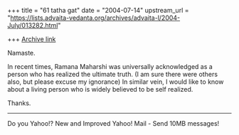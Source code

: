 +++
title = "61 tatha gat"
date = "2004-07-14"
upstream_url = "https://lists.advaita-vedanta.org/archives/advaita-l/2004-July/013282.html"

+++
[Archive link](https://lists.advaita-vedanta.org/archives/advaita-l/2004-July/013282.html)

Namaste.

In recent times, Ramana Maharshi was universally acknowledged as a person who has realized the ultimate truth. (I am sure there were others also, but please excuse my ignorance) In similar vein, I would like to know about a living person  who is widely believed to be self realized.

Thanks.



---------------------------------
Do you Yahoo!?
New and Improved Yahoo! Mail - Send 10MB messages!

